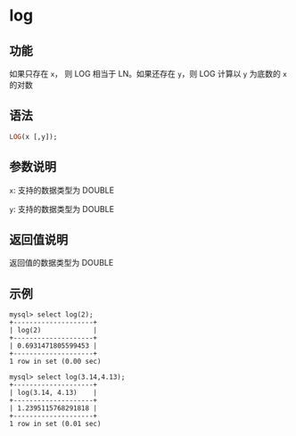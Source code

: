 # log

## 功能

如果只存在 `x`， 则 LOG 相当于 LN。如果还存在 `y`，则 LOG 计算以 `y` 为底数的 `x` 的对数

## 语法

```Haskell
LOG(x [,y]);
```

## 参数说明

`x`: 支持的数据类型为 DOUBLE

`y`: 支持的数据类型为 DOUBLE

## 返回值说明

返回值的数据类型为 DOUBLE

## 示例

```Plain Text
mysql> select log(2);
+--------------------+
| log(2)             |
+--------------------+
| 0.6931471805599453 |
+--------------------+
1 row in set (0.00 sec)

mysql> select log(3.14,4.13);
+--------------------+
| log(3.14, 4.13)    |
+--------------------+
| 1.2395115768291818 |
+--------------------+
1 row in set (0.01 sec)
```
